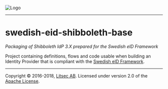 ![Logo](https://github.com/litsec/eidas-opensaml/blob/master/docs/img/litsec-small.png)

------
# swedish-eid-shibboleth-base
*Packaging of Shibboleth IdP 3.X prepared for the Swedish eID Framework*

Project containing definitions, flows and code usable when building an Identity Provider that is compliant with the [Swedish eID Framework](https://github.com/elegnamnden/technical-framework).

------

Copyright &copy; 2016-2018, [Litsec AB](http://www.litsec.se). Licensed under version 2.0 of the [Apache License](http://www.apache.org/licenses/LICENSE-2.0).
